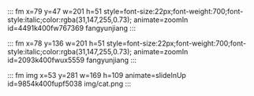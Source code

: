 ::: fm x=79 y=47 w=201 h=51 style=font-size:22px;font-weight:700;font-style:italic;color:rgba(31,147,255,0.73); animate=zoomIn id=4491k400fw767369
fangyunjiang
:::

::: fm x=78 y=136 w=201 h=51 style=font-size:22px;font-weight:700;font-style:italic;color:rgba(31,147,255,0.73); animate=zoomIn id=2093k400fwux5559
fangyunjiang
:::

::: fm img x=53 y=281 w=169 h=109 animate=slideInUp id=9854k400fupf5038
img/cat.png
:::
